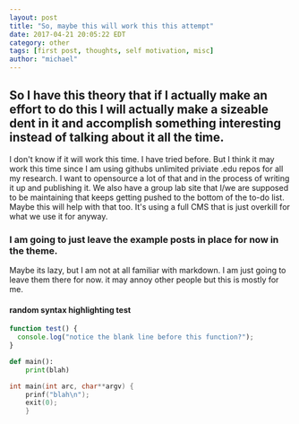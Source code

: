 ```yaml
---
layout: post
title: "So, maybe this will work this this attempt"
date: 2017-04-21 20:05:22 EDT
category: other
tags: [first post, thoughts, self motivation, misc]
author: "michael"
---
```


## So I have this theory that if I actually make an effort to do this I will actually make a sizeable dent in it and accomplish something interesting instead of talking about it all the time.

I don't know if it will work this time. I have tried before. But I think it may work this time since I am using githubs unlimited priviate .edu repos for all my research. I want to opensource a lot of that and in the process of writing it up and publishing it. We also have a group lab site that I/we are supposed to be maintaining that keeps getting pushed to the bottom of the to-do list. Maybe this will help with that too. It's using a full CMS that is just overkill for what we use it for anyway.

### I am going to just leave the example posts in place for now in the theme.

Maybe its lazy, but I am not at all familiar with markdown. I am just going to leave them there for now. it may annoy other people but this is mostly for me.

#### random syntax highlighting test
```javascript
function test() {
  console.log("notice the blank line before this function?");
}
```

```python
def main():
	print(blah)
```

```c
int main(int arc, char**argv) {
	prinf("blah\n");
	exit(0);
	}
```
